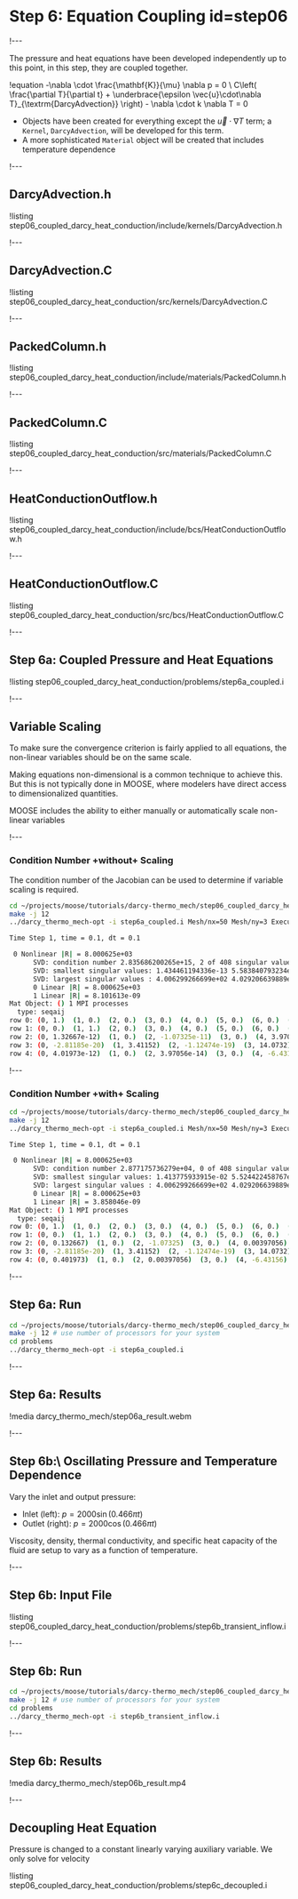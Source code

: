 # Step 6: Equation Coupling id=step06

!---

The pressure and heat equations have been developed independently up to this point, in this step,
they are coupled together.

!equation
-\nabla \cdot \frac{\mathbf{K}}{\mu} \nabla p  = 0
\\
C\left( \frac{\partial T}{\partial t} + \underbrace{\epsilon \vec{u}\cdot\nabla T}_{\textrm{DarcyAdvection}} \right) - \nabla \cdot k \nabla T = 0

- Objects have been created for everything except the $\vec{u}\cdot\nabla T$ term; a `Kernel`,
  `DarcyAdvection`, will be developed for this term.
- A more sophisticated `Material` object will be created that includes temperature dependence

!---

## DarcyAdvection.h

!listing step06_coupled_darcy_heat_conduction/include/kernels/DarcyAdvection.h

!---

## DarcyAdvection.C

!listing step06_coupled_darcy_heat_conduction/src/kernels/DarcyAdvection.C

!---

## PackedColumn.h

!listing step06_coupled_darcy_heat_conduction/include/materials/PackedColumn.h

!---

## PackedColumn.C

!listing step06_coupled_darcy_heat_conduction/src/materials/PackedColumn.C

!---

## HeatConductionOutflow.h

!listing step06_coupled_darcy_heat_conduction/include/bcs/HeatConductionOutflow.h

!---

## HeatConductionOutflow.C

!listing step06_coupled_darcy_heat_conduction/src/bcs/HeatConductionOutflow.C

!---

## Step 6a: Coupled Pressure and Heat Equations

!listing step06_coupled_darcy_heat_conduction/problems/step6a_coupled.i

!---

## Variable Scaling

To make sure the convergence criterion is fairly applied to all equations, the non-linear variables
should be on the same scale.

Making equations non-dimensional is a common technique to achieve this. But this is not typically
done in MOOSE, where modelers have direct access to dimensionalized quantities.

MOOSE includes the ability to either manually or automatically scale non-linear variables

!---

### Condition Number +without+ Scaling

The condition number of the Jacobian can be used to determine if variable scaling is required.

```bash
cd ~/projects/moose/tutorials/darcy-thermo_mech/step06_coupled_darcy_heat_conduction
make -j 12
../darcy_thermo_mech-opt -i step6a_coupled.i Mesh/nx=50 Mesh/ny=3 Executioner/num_steps=1 Executioner/automatic_scaling=0 -pc_type svd -pc_svd_monitor -ksp_view_pmat
```

```bash
Time Step 1, time = 0.1, dt = 0.1

 0 Nonlinear |R| = 8.000625e+03
      SVD: condition number 2.835686200265e+15, 2 of 408 singular values are (nearly) zero
      SVD: smallest singular values: 1.434461194336e-13 5.583840793234e-13 1.222432395761e-12 2.076808734751e-12 3.047037450013e-12
      SVD: largest singular values : 4.006299266699e+02 4.029206639889e+02 4.047115548038e+02 4.059957077255e+02 4.067681813595e+02
      0 Linear |R| = 8.000625e+03
      1 Linear |R| = 8.101613e-09
Mat Object: () 1 MPI processes
  type: seqaij
row 0: (0, 1.)  (1, 0.)  (2, 0.)  (3, 0.)  (4, 0.)  (5, 0.)  (6, 0.)  (7, 0.)
row 1: (0, 0.)  (1, 1.)  (2, 0.)  (3, 0.)  (4, 0.)  (5, 0.)  (6, 0.)  (7, 0.)
row 2: (0, 1.32667e-12)  (1, 0.)  (2, -1.07325e-11)  (3, 0.)  (4, 3.97056e-14)  (5, 0.)  (6, 4.01973e-12)  (7, 0.)  (8, 1.32667e-12)  (9, 0.)  (10, 4.01973e-12)  (11, 0.)
row 3: (0, -2.81185e-20)  (1, 3.41152)  (2, -1.12474e-19)  (3, 14.0732)  (4, 1.12474e-19)  (5, 13.7863)  (6, 2.81185e-20)  (7, 3.33981)  (8, -2.81185e-20)  (9, 3.41152)  (10, 2.81185e-20)  (11, 3.33981)
row 4: (0, 4.01973e-12)  (1, 0.)  (2, 3.97056e-14)  (3, 0.)  (4, -6.43156e-11)  (5, 0.)  (6, 1.59995e-11)  (7, 0.)  (8, 4.01973e-12)  (9, 0.)  (10, 1.59995e-11)  (11, 0.)  (204, 1.19117e-13)  (205, 0.)  (206, 1.20592e-11)  (207, 0.)  (208, 1.20592e-11)  (209, 0.)
```

!---

### Condition Number +with+ Scaling

```bash
cd ~/projects/moose/tutorials/darcy-thermo_mech/step06_coupled_darcy_heat_conduction
make -j 12
../darcy_thermo_mech-opt -i step6a_coupled.i Mesh/nx=50 Mesh/ny=3 Executioner/num_steps=1 -pc_type svd -pc_svd_monitor -ksp_view_pmat
```

```bash
Time Step 1, time = 0.1, dt = 0.1

 0 Nonlinear |R| = 8.000625e+03
      SVD: condition number 2.877175736279e+04, 0 of 408 singular values are (nearly) zero
      SVD: smallest singular values: 1.413775933915e-02 5.524422458767e-02 1.194077235260e-01 2.001521770346e-01 2.889664356969e-01
      SVD: largest singular values : 4.006299266699e+02 4.029206639889e+02 4.047115548038e+02 4.059957077255e+02 4.067681813595e+02
      0 Linear |R| = 8.000625e+03
      1 Linear |R| = 3.858046e-09
Mat Object: () 1 MPI processes
  type: seqaij
row 0: (0, 1.)  (1, 0.)  (2, 0.)  (3, 0.)  (4, 0.)  (5, 0.)  (6, 0.)  (7, 0.)
row 1: (0, 0.)  (1, 1.)  (2, 0.)  (3, 0.)  (4, 0.)  (5, 0.)  (6, 0.)  (7, 0.)
row 2: (0, 0.132667)  (1, 0.)  (2, -1.07325)  (3, 0.)  (4, 0.00397056)  (5, 0.)  (6, 0.401973)  (7, 0.)  (8, 0.132667)  (9, 0.)  (10, 0.401973)  (11, 0.)
row 3: (0, -2.81185e-20)  (1, 3.41152)  (2, -1.12474e-19)  (3, 14.0732)  (4, 1.12474e-19)  (5, 13.7863)  (6, 2.81185e-20)  (7, 3.33981)  (8, -2.81185e-20)  (9, 3.41152)  (10, 2.81185e-20)  (11, 3.33981)
row 4: (0, 0.401973)  (1, 0.)  (2, 0.00397056)  (3, 0.)  (4, -6.43156)  (5, 0.)  (6, 1.59995)  (7, 0.)  (8, 0.401973)  (9, 0.)  (10, 1.59995)  (11, 0.)  (204, 0.0119117)  (205, 0.)  (206, 1.20592)  (207, 0.)  (208, 1.20592)  (209, 0.)
```

!---

## Step 6a: Run

```bash
cd ~/projects/moose/tutorials/darcy-thermo_mech/step06_coupled_darcy_heat_conduction
make -j 12 # use number of processors for your system
cd problems
../darcy_thermo_mech-opt -i step6a_coupled.i
```

!---

## Step 6a: Results

!media darcy_thermo_mech/step06a_result.webm

!---

## Step 6b:\\ Oscillating Pressure and Temperature Dependence

Vary the inlet and output pressure:

- Inlet (left): $p = 2000\sin(0.466\pi t)$
- Outlet (right): $p = 2000\cos(0.466\pi t)$

Viscosity, density, thermal conductivity, and specific heat capacity of the fluid are setup to vary
as a function of temperature.


!---

## Step 6b: Input File

!listing step06_coupled_darcy_heat_conduction/problems/step6b_transient_inflow.i

!---

## Step 6b: Run

```bash
cd ~/projects/moose/tutorials/darcy-thermo_mech/step06_coupled_darcy_heat_conduction
make -j 12 # use number of processors for your system
cd problems
../darcy_thermo_mech-opt -i step6b_transient_inflow.i
```

!---

## Step 6b: Results

!media darcy_thermo_mech/step06b_result.mp4

!---

## Decoupling Heat Equation

Pressure is changed to a constant linearly varying auxiliary variable. We only solve for velocity

!listing step06_coupled_darcy_heat_conduction/problems/step6c_decoupled.i
